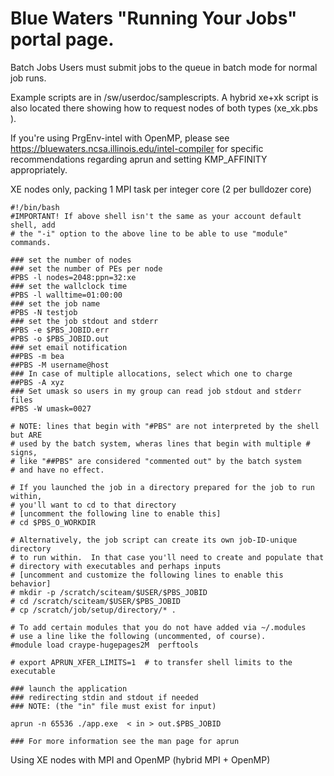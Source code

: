 # Blue Waters "Running Your Jobs" portal page. 

Batch Jobs
Users must submit jobs to the queue in batch mode for normal job runs.

Example scripts are in /sw/userdoc/samplescripts.  A hybrid xe+xk script is also located there showing how to request nodes of both types (xe_xk.pbs ).

If you're using PrgEnv-intel with OpenMP, please see https://bluewaters.ncsa.illinois.edu/intel-compiler for specific recommendations regarding aprun and setting KMP_AFFINITY appropriately.

XE nodes only, packing 1 MPI task per integer core (2 per bulldozer core)

```
#!/bin/bash
#IMPORTANT! If above shell isn't the same as your account default shell, add
# the "-i" option to the above line to be able to use "module" commands. 

### set the number of nodes
### set the number of PEs per node
#PBS -l nodes=2048:ppn=32:xe
### set the wallclock time
#PBS -l walltime=01:00:00
### set the job name
#PBS -N testjob
### set the job stdout and stderr
#PBS -e $PBS_JOBID.err
#PBS -o $PBS_JOBID.out
### set email notification
##PBS -m bea
##PBS -M username@host
### In case of multiple allocations, select which one to charge
##PBS -A xyz
### Set umask so users in my group can read job stdout and stderr files
#PBS -W umask=0027

# NOTE: lines that begin with "#PBS" are not interpreted by the shell but ARE
# used by the batch system, wheras lines that begin with multiple # signs,
# like "##PBS" are considered "commented out" by the batch system
# and have no effect.

# If you launched the job in a directory prepared for the job to run within,
# you'll want to cd to that directory
# [uncomment the following line to enable this]
# cd $PBS_O_WORKDIR

# Alternatively, the job script can create its own job-ID-unique directory
# to run within.  In that case you'll need to create and populate that
# directory with executables and perhaps inputs
# [uncomment and customize the following lines to enable this behavior]
# mkdir -p /scratch/sciteam/$USER/$PBS_JOBID
# cd /scratch/sciteam/$USER/$PBS_JOBID
# cp /scratch/job/setup/directory/* .

# To add certain modules that you do not have added via ~/.modules
# use a line like the following (uncommented, of course).  
#module load craype-hugepages2M  perftools

# export APRUN_XFER_LIMITS=1  # to transfer shell limits to the executable

### launch the application
### redirecting stdin and stdout if needed
### NOTE: (the "in" file must exist for input)

aprun -n 65536 ./app.exe  < in > out.$PBS_JOBID

### For more information see the man page for aprun
```

Using XE nodes with MPI and OpenMP (hybrid MPI + OpenMP)
